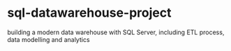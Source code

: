 # sql-datawarehouse-project
building a modern data warehouse with SQL Server, including ETL  process, data modelling and analytics
